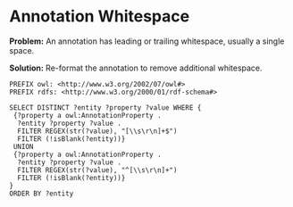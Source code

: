 # Annotation Whitespace

**Problem:** An annotation has leading or trailing whitespace, usually a single space.

**Solution:** Re-format the annotation to remove additional whitespace.

```sparql
PREFIX owl: <http://www.w3.org/2002/07/owl#>
PREFIX rdfs: <http://www.w3.org/2000/01/rdf-schema#>

SELECT DISTINCT ?entity ?property ?value WHERE {
 {?property a owl:AnnotationProperty .
  ?entity ?property ?value .
  FILTER REGEX(str(?value), "[\\s\r\n]+$")
  FILTER (!isBlank(?entity))}
 UNION
 {?property a owl:AnnotationProperty .
  ?entity ?property ?value .
  FILTER REGEX(str(?value), "^[\\s\r\n]+")
  FILTER (!isBlank(?entity))}
}
ORDER BY ?entity
```
